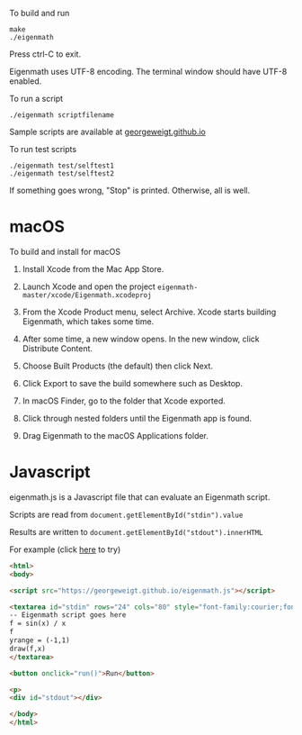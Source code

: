
To build and run

```
make
./eigenmath
```

Press ctrl-C to exit.

Eigenmath uses UTF-8 encoding. The terminal window should have UTF-8 enabled.

To run a script

```
./eigenmath scriptfilename
```

Sample scripts are available at [georgeweigt.github.io](https://georgeweigt.github.io)

To run test scripts

```
./eigenmath test/selftest1
./eigenmath test/selftest2
```

If something goes wrong, "Stop" is printed.
Otherwise, all is well.

# macOS

To build and install for macOS

1. Install Xcode from the Mac App Store.

2. Launch Xcode and open the project `eigenmath-master/xcode/Eigenmath.xcodeproj`

3. From the Xcode Product menu, select Archive.
Xcode starts building Eigenmath, which takes some time.

4. After some time, a new window opens.
In the new window, click Distribute Content.

5. Choose Built Products (the default) then click Next.

6. Click Export to save the build somewhere such as Desktop.

7. In macOS Finder, go to the folder that Xcode exported.

8. Click through nested folders until the Eigenmath app is found.

9. Drag Eigenmath to the macOS Applications folder.

# Javascript

eigenmath.js is a Javascript file that can evaluate an Eigenmath script.

Scripts are read from `document.getElementById("stdin").value`

Results are written to `document.getElementById("stdout").innerHTML`

For example (click [here](https://georgeweigt.github.io/demo.html) to try)

```html
<html>
<body>

<script src="https://georgeweigt.github.io/eigenmath.js"></script>

<textarea id="stdin" rows="24" cols="80" style="font-family:courier;font-size:12pt">
-- Eigenmath script goes here
f = sin(x) / x
f
yrange = (-1,1)
draw(f,x)
</textarea>

<button onclick="run()">Run</button>

<p>
<div id="stdout"></div>

</body>
</html>
```
